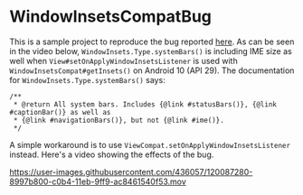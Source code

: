 # WindowInsetsCompatBug

This is a sample project to reproduce the bug reported [here](https://issuetracker.google.com/issues/188727501). As can be seen in the video below, `WindowInsets.Type.systemBars()` is including IME size as well when `View#setOnApplyWindowInsetsListener` is used with `WindowInsetsCompat#getInsets()` on Android 10 (API 29). The documentation for `WindowInsets.Type.systemBars()` says:

```
/**
 * @return All system bars. Includes {@link #statusBars()}, {@link #captionBar()} as well as
 * {@link #navigationBars()}, but not {@link #ime()}.
 */
```

A simple workaround is to use `ViewCompat.setOnApplyWindowInsetsListener` instead. Here's a video showing the effects of the bug.


https://user-images.githubusercontent.com/436057/120087280-8997b800-c0b4-11eb-9ff9-ac8461540f53.mov

